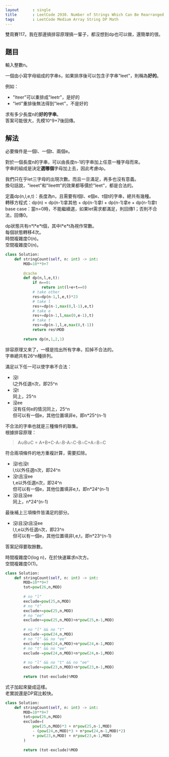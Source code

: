 ```yaml
---
layout      : single
title       : LeetCode 2930. Number of Strings Which Can Be Rearranged to Contain Substring
tags        : LeetCode Medium Array String DP Math
---
```

雙周賽117。我在那邊搞排容原理搞一輩子，都沒想到dp也可以做，還簡單的很。  

## 題目

輸入整數n。  

一個由小寫字母組成的字串s，如果排序後可以包含子字串"leet"，則稱為**好的**。  

例如：  

- "lteer"可以重排成"leetr"，是好的  
- "letl"重排後無法得到"leet"，不是好的  

求有多少長度n的**好的字串**。  
答案可能很大，先模10^9+7後回傳。  

## 解法

必要條件是一個l、一個t、兩個e。  

對於一個長度n的字串，可以由長度n-1的字串加上任意一種字母而來。  
字串的組成是決定**選哪個**字母加上去，因此考慮dp。  

我們只在乎let三字母的出現次數。而且一旦滿足，再多也沒有意義。  
換句話說，"leeet"和"lleettt"的效果都等價於"leet"，都是合法的。  

定義dp(n,l,e,t)：長度為n，且需要有l個l、e個e、t個t的字串，總共有幾種。  
轉移方程式：dp(n) = dp(n-1)拿其他 + dp(n-1)拿l + dp(n-1)拿e + dp(n-1)拿t  
base case：當n=0時，不能繼續選，如果let需求都滿足，則回傳1；否則不合法，回傳0。  

dp狀態共有n\*l\*e\*t個，其中l\*e\*t為視作常數。  
每個狀態轉移4次。  
時間複雜度O(n)。  
空間複雜度O(n)。  

```python
class Solution:
    def stringCount(self, n: int) -> int:
        MOD=10**9+7
            
        @cache
        def dp(n,l,e,t):
            if n==0:
                return int(l+e+t==0)
            # take other
            res=dp(n-1,l,e,t)*23
            # take l
            res+=dp(n-1,max(0,l-1),e,t)
            # take e
            res+=dp(n-1,l,max(0,e-1),t)
            # take t
            res+=dp(n-1,l,e,max(0,t-1))
            return res%MOD
        
        return dp(n,1,2,1)
```

排容原理又來了，一樣是找出所有字串，扣掉不合法的。  
字串總共有26^n種排列。  

滿足以下任一可以使字串不合法：  

- 沒l  
  l之外任選n次，即25^n  
- 沒t  
  同上，25^n  
- 沒ee  
  沒有任何e的情況同上，25^n  
  但可以有一個e，其他位置填非e，即n\*25^(n-1)  

不合法的字串也就是三種條件的聯集。  
根據排容原理：  
> A∪B∪C = A+B+C-A∩B-A∩C-B∩C+A∩B∩C  

符合兩項條件的地方重複計算，需要扣除。  

- 沒l也沒t  
  l,t以外任選n次，即24^n  
- 沒t且沒ee  
  t,e以外任選n次，即24^n  
  但可以有一個e，其他位置填非e,t，即n\*24^(n-1)  
- 沒l且沒ee  
  同上，n\*24^(n-1)  

最後補上三項條件皆滿足的部分。  

- 沒l且沒t且沒ee  
  l,t,e以外任選n次，即23^n  
  但可以有一個e，其他位置填非l,e,t，即n\*23^(n-1)  

答案記得要取餘數。  

時間複雜度O(log n)，在於快速冪求n次方。  
空間複雜度O(1)。  

```python
class Solution:
    def stringCount(self, n: int) -> int:
        MOD=10**9+7
        tot=pow(26,n,MOD)
        
        # no "l"
        exclude=pow(25,n,MOD)
        # no "t"
        exclude+=pow(25,n,MOD)
        # no "ee"
        exclude+=pow(25,n,MOD)+n*pow(25,n-1,MOD)        
        
        # no "l" && no "t"
        exclude-=pow(24,n,MOD)
        # no "l" && no "ee"
        exclude-=pow(24,n,MOD)+n*pow(24,n-1,MOD)
        # no "t" && no "ee"
        exclude-=pow(24,n,MOD)+n*pow(24,n-1,MOD)
        
        # no "l" && no "t" && no "ee"     
        exclude+=pow(23,n,MOD)+n*pow(23,n-1,MOD)
        
        return (tot-exclude)%MOD
```

式子加起來變成這樣。  
老實說還是DP寫比較快。  

```python
class Solution:
    def stringCount(self, n: int) -> int:
        MOD=10**9+7
        tot=pow(26,n,MOD)
        exclude=(
            pow(25,n,MOD)*3 + n*pow(25,n-1,MOD)  
            - (pow(24,n,MOD)*3 + n*pow(24,n-1,MOD)*2)
            + pow(23,n,MOD) + n*pow(23,n-1,MOD)
        )
        
        return (tot-exclude)%MOD
```
